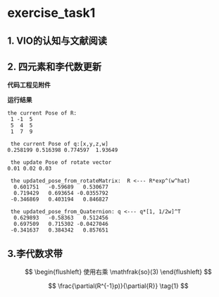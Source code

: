 
# exercise_task1

## 1. VIO的认知与文献阅读


## 2. 四元素和李代数更新

**代码工程见附件**


**运行结果**
```
the current Pose of R: 
 1 -1  5
 5  4  5
 1  7  9

 the current Pose of q:[x,y,z,w] 
0.258199 0.516398 0.774597  1.93649

 the update Pose of rotate vector 
0.01 0.02 0.03

 the updated_pose_from_rotateMatrix:  R <--- R*exp^(w^hat) 
  0.601751   -0.59689   0.530677
  0.719429   0.693654 -0.0355792
 -0.346869   0.403194   0.846827

 the updated_pose_from_Quaternion: q <--- q*[1, 1/2w]^T 
  0.629893   -0.58363   0.512456
  0.697509   0.715302 -0.0427046
 -0.341637   0.384342   0.857651

```

## 3.李代数求带
$$
 \begin{flushleft}
 使用右乘  \mathfrak{so}(3)
 \end{flushleft}
 $$

$$
\frac{\partial(R^{-1}p)}{\partial{R}}  \tag{1}
$$
